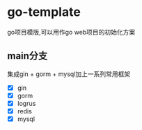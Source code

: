 # go-template
go项目模版,可以用作go web项目的初始化方案

## main分支
集成gin + gorm + mysql加上一系列常用框架
- [x] gin
- [x] gorm
- [x] logrus
- [x] redis
- [x] mysql